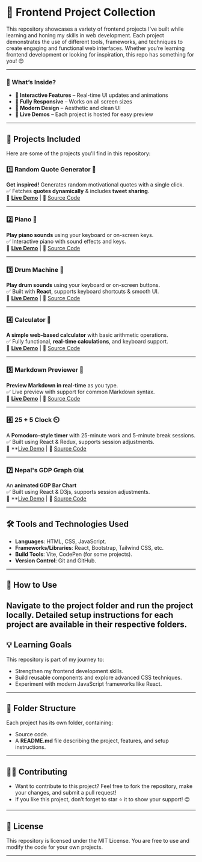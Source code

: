 # 🚀 Frontend Project Collection 

This repository showcases a variety of frontend projects I've built while learning and honing my skills in web development. Each project demonstrates the use of different tools, frameworks, and techniques to create engaging and functional web interfaces.
Whether you’re learning frontend development or looking for inspiration, this repo has something for you! 😊  

---

### 🌟 What’s Inside?  
- **🚀 Interactive Features** – Real-time UI updates and animations  
- **📱 Fully Responsive** – Works on all screen sizes  
- **🎨 Modern Design** – Aesthetic and clean UI  
- **🔗 Live Demos** – Each project is hosted for easy preview  

---

## 🌟 Projects Included

Here are some of the projects you'll find in this repository:

### 1️⃣ **Random Quote Generator** 📝  
**Get inspired!** Generates random motivational quotes with a single click.  
✅ Fetches **quotes dynamically** & includes **tweet sharing**.  
🔗 **[Live Demo](https://random-quote-gr.netlify.app/)** | 📂 [Source Code](https://github.com/JurgenHonest/Frontend-Projects/tree/random)  

---


### 2️⃣ **Piano** 🎹  
**Play piano sounds** using your keyboard or on-screen keys.  
✅ Interactive piano with sound effects and keys.  
🔗 **[Live Demo](https://pianobg.netlify.app/)** | 📂 [Source Code](https://github.com/JurgenHonest/Frontend-Projects/tree/piano)  

---

### 3️⃣ **Drum Machine** 🥁  
**Play drum sounds** using your keyboard or on-screen buttons.  
✅ Built with **React**, supports keyboard shortcuts & smooth UI.  
🔗 **[Live Demo](https://drummachine67.netlify.app/)** | 📂 [Source Code](https://github.com/JurgenHonest/Frontend-Projects/tree/deploy)  

---

### 4️⃣ **Calculator** 🧮  
**A simple web-based calculator** with basic arithmetic operations.  
✅ Fully functional, **real-time calculations**, and keyboard support.  
🔗 **[Live Demo](https://calc-9869.netlify.app/)** | 📂 [Source Code](https://github.com/JurgenHonest/Frontend-Projects/tree/calc)  

---

### 5️⃣ **Markdown Previewer** 📝  
**Preview Markdown in real-time** as you type.  
✅ Live preview with support for common Markdown syntax.  
🔗 **[Live Demo](https://markdown-previewer67.netlify.app/)** | 📂 [Source Code](https://github.com/JurgenHonest/Frontend-Projects/tree/Markdown)  

---
### 6️⃣ **25 + 5 Clock** ⏲️
A **Pomodoro-style timer** with 25-minute work and 5-minute break sessions.<br>
✅ Built using React & Redux, supports session adjustments.<br>
🔗 **[Live Demo](https://promodoro-style.netlify.app/) | 📂 [Source Code](https://github.com/JurgenHonest/Frontend-Projects/tree/25)

---

### 7️⃣ **Nepal's GDP Graph** ⏲📊
An **animated GDP Bar Chart** <br>
✅ Built using React & D3js, supports session adjustments.<br>
🔗 **[Live Demo](https://nepals-gdp.netlify.app/) | 📂 [Source Code](https://github.com/SumitXettri/Frontend-Projects/tree/gdp)

---

## 🛠️ Tools and Technologies Used

- **Languages**: HTML, CSS, JavaScript.
- **Frameworks/Libraries**: React, Bootstrap, Tailwind CSS, etc.
- **Build Tools**: Vite, CodePen (for some projects).
- **Version Control**: Git and GitHub.

---

## 🚀 How to Use
 Navigate to the project folder and run the project locally. Detailed setup instructions for each project are available in their respective folders.
---

## 💡 Learning Goals
This repository is part of my journey to:

- Strengthen my frontend development skills.
- Build reusable components and explore advanced CSS techniques.
- Experiment with modern JavaScript frameworks like React.
---

## 📂 Folder Structure
Each project has its own folder, containing:
- Source code.
- A **README.md** file describing the project, features, and setup instructions.
---

## 👨‍💻 Contributing
- Want to contribute to this project? Feel free to fork the repository, make your changes, and submit a pull request!
- If you like this project, don’t forget to star ⭐ it to show your support! 😊

---

## 📜 License
This repository is licensed under the MIT License. You are free to use and modify the code for your own projects.

---
